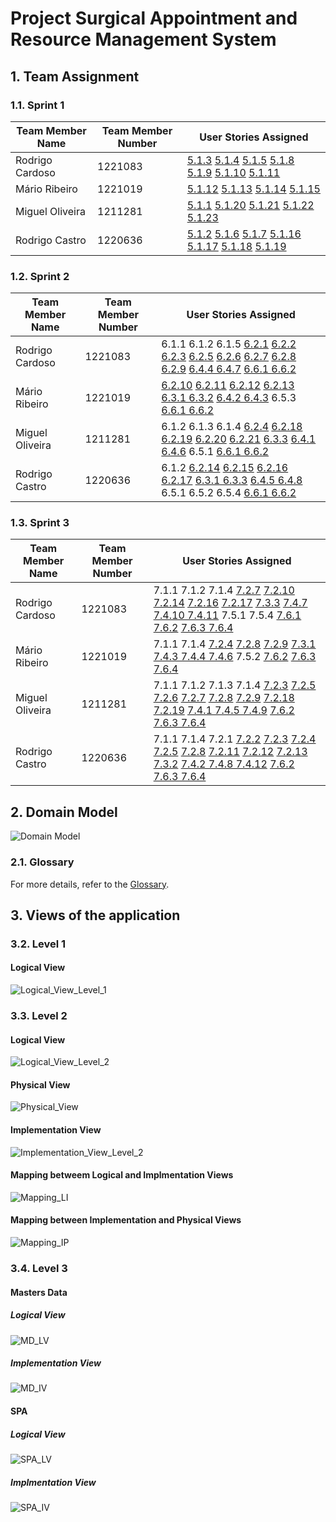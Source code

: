 # Project Surgical Appointment and Resource Management System

## 1. Team Assignment

### 1.1. Sprint 1
| Team Member Name   | Team Member Number       | User Stories Assigned |
|------------------  |--------------------------|-----------------------|
| Rodrigo Cardoso    | 1221083                  | [5.1.3](Sprint_1/US_5.1.3/README.md) [5.1.4](Sprint_1/US_5.1.4/README.md) [5.1.5](Sprint_1/US_5.1.5/README.md) [5.1.8](Sprint_1/US_5.1.8/README.md) [5.1.9](Sprint_1/US_5.1.9/README.md) [5.1.10](Sprint_1/US_5.1.10/README.md) [5.1.11](Sprint_1/US_5.1.11/README.md)                      |
| Mário Ribeiro      | 1221019                  | [5.1.12](Sprint_1/US_5.1.12/README.md) [5.1.13](Sprint_1/US_5.1.13/README.md) [5.1.14](Sprint_1/US_5.1.14/README.md) [5.1.15](Sprint_1/US_5.1.15/README.md)                     |
| Miguel Oliveira    | 1211281                  | [5.1.1](Sprint_1/US_5.1.1/README.md) [5.1.20](Sprint_1/US_5.1.20/README.md) [5.1.21](Sprint_1/US_5.1.21/README.md) [5.1.22](Sprint_1/US_5.1.22/README.md) [5.1.23](Sprint_1/US_5.1.23/README.md)                      |
| Rodrigo Castro     | 1220636                  | [5.1.2](Sprint_1/US_5.1.2/README.md) [5.1.6](Sprint_1/US_5.1.6/README.md) [5.1.7](Sprint_1/US_5.1.7/README.md) [5.1.16](Sprint_1/US_5.1.16/README.md) [5.1.17](Sprint_1/US_5.1.17/README.md) [5.1.18](Sprint_1/US_5.1.18/README.md) [5.1.19](Sprint_1/US_5.1.19/README.md)                     |

### 1.2. Sprint 2
| Team Member Name   | Team Member Number       | User Stories Assigned |
|------------------  |--------------------------|-----------------------|
| Rodrigo Cardoso    | 1221083                  | 6.1.1 6.1.2 6.1.5 [6.2.1](Sprint_2/Backoffice/US_6.2.1/README.md) [6.2.2](Sprint_2/Backoffice/US_6.2.2/README.md) [6.2.3](Sprint_2/Backoffice/US_6.2.2/README.md) [6.2.5](Sprint_2/Backoffice/US_6.2.5/README.md) [6.2.6](Sprint_2/Backoffice/US_6.2.6/README.md) [6.2.7](Sprint_2/Backoffice/US_6.2.7/README.md) [6.2.8](Sprint_2/Backoffice/US_6.2.8/README.md) [6.2.9](Sprint_2/Backoffice/US_6.2.9/README.md) [6.4.4 6.4.7](Sprint_2/Business_Contiunity/3DJ_1211281_1221083_1220636_1221019.pdf) [6.6.1 6.6.2](Sprint_2/GDPR/lapr5.mp4)                      |
| Mário Ribeiro      | 1221019                  | [6.2.10](Sprint_2/Backoffice/US_6.2.10/README.md) [6.2.11](Sprint_2/Backoffice/US_6.2.11/README.md) [6.2.12](Sprint_2/Backoffice/US_6.2.12/README.md) [6.2.13](Sprint_2/Backoffice/US_6.2.13/README.md) [6.3.1 6.3.2](Sprint_2/Planning/3DJ_1211281_1221083_1220636_1221019.pdf) [6.4.2 6.4.3](Sprint_2/Business_Contiunity/3DJ_1211281_1221083_1220636_1221019.pdf) 6.5.3 [6.6.1 6.6.2](Sprint_2/GDPR/lapr5.mp4)                      |
| Miguel Oliveira    | 1211281                  | 6.1.2 6.1.3 6.1.4 [6.2.4](Sprint_2/Backoffice/US_6.2.4/README.md) [6.2.18](Sprint_2/Backoffice/US_6.2.18/README.md) [6.2.19](Sprint_2/Backoffice/US_6.2.19/README.md) [6.2.20](Sprint_2/Backoffice/US_6.2.20/README.md) [6.2.21](Sprint_2/Backoffice/US_6.2.21/README.md) [6.3.3](Sprint_2/Planning/3DJ_1211281_1221083_1220636_1221019.pdf) [6.4.1 6.4.6](Sprint_2/Business_Contiunity/3DJ_1211281_1221083_1220636_1221019.pdf) 6.5.1 [6.6.1 6.6.2](Sprint_2/GDPR/lapr5.mp4)                       |
| Rodrigo Castro     | 1220636                  | 6.1.2 [6.2.14](Sprint_2/Backoffice/US_6.2.14/README.md) [6.2.15](Sprint_2/Backoffice/US_6.2.15/README.md) [6.2.16](Sprint_2/Backoffice/US_6.2.16/README.md) [6.2.17](Sprint_2/Backoffice/US_6.2.17/README.md) [6.3.1 6.3.3](Sprint_2/Planning/3DJ_1211281_1221083_1220636_1221019.pdf) [6.4.5 6.4.8](Sprint_2/Business_Contiunity/3DJ_1211281_1221083_1220636_1221019.pdf) 6.5.1 6.5.2 6.5.4 [6.6.1 6.6.2](Sprint_2/GDPR/lapr5.mp4)                         |

### 1.3. Sprint 3
| Team Member Name   | Team Member Number       | User Stories Assigned |
|------------------  |--------------------------|-----------------------|
| Rodrigo Cardoso     | 1221083                  | 7.1.1 7.1.2 7.1.4 [7.2.7](Sprint_3/Backoffice/US_7.2.7/README.md) [7.2.10](Sprint_3/Backoffice/US_7.2.10/README.md) [7.2.14](Sprint_3/Backoffice/US_7.2.14/README.md) [7.2.16](Sprint_3/Backoffice/US_7.2.16/README.md) [7.2.17](Sprint_3/Backoffice/US_7.2.17/README.md) [7.3.3](Sprint_3/Planning/3DJ_1211281_1221083_1220636_1221019.pdf) [7.4.7 7.4.10 7.4.11](Sprint_3/Business_Continuity/3DJ_1211281_1221083_1220636_1221019.pdf) 7.5.1 7.5.4 [7.6.1](Sprint_3/GDPR/US_7.6.1/user-menu.png) [7.6.2](Sprint_3/GDPR/US_7.6.2/user-settings.png) [7.6.3 7.6.4](Sprint_3/GDPR/Privacy_Policy_SARM.pdf)                     |
| Mário Ribeiro      | 1221019                  | 7.1.1 7.1.4 [7.2.4](Sprint_3/Backoffice/US_7.2.4/README.md) [7.2.8](Sprint_3/Backoffice/US_7.2.8/README.md) [7.2.9](Sprint_3/Backoffice/US_7.2.9/README.md) [7.3.1](Sprint_3/Planning/3DJ_1211281_1221083_1220636_1221019.pdf) [7.4.3 7.4.4 7.4.6](Sprint_3/Business_Continuity/3DJ_1211281_1221083_1220636_1221019.pdf) 7.5.2 [7.6.2](Sprint_3/GDPR/US_7.6.2/user-settings.png) [7.6.3 7.6.4](Sprint_3/GDPR/Privacy_Policy_SARM.pdf)                      |
| Miguel Oliveira    | 1211281                  | 7.1.1 7.1.2 7.1.3 7.1.4 [7.2.3](Sprint_3/Backoffice/US_7.2.3/README.md) [7.2.5](Sprint_3/Backoffice/US_7.2.5/README.md) [7.2.6](Sprint_3/Backoffice/US_7.2.6/README.md) [7.2.7](Sprint_3/Backoffice/US_7.2.7/README.md) [7.2.8](Sprint_3/Backoffice/US_7.2.8/README.md) [7.2.9](Sprint_3/Backoffice/US_7.2.9/README.md) [7.2.18](Sprint_3/Backoffice/US_7.2.18/README.md) [7.2.19](Sprint_3/Backoffice/US_7.2.19/README.md) [7.4.1 7.4.5 7.4.9](Sprint_3/Business_Continuity/3DJ_1211281_1221083_1220636_1221019.pdf) [7.6.2](Sprint_3/GDPR/US_7.6.2/user-settings.png) [7.6.3 7.6.4](Sprint_3/GDPR/Privacy_Policy_SARM.pdf)                   |
| Rodrigo Castro     | 1220636                  | 7.1.1 7.1.4 7.2.1 [7.2.2](Sprint_3/Backoffice/US_7.2.2/US_7.2.2.svg) [7.2.3](Sprint_3/Backoffice/US_7.2.3/README.md) [7.2.4](Sprint_3/Backoffice/US_7.2.4/README.md) [7.2.5](Sprint_3/Backoffice/US_7.2.5/README.md) [7.2.8](Sprint_3/Backoffice/US_7.2.8/README.md) [7.2.11](Sprint_3/Backoffice/US_7.2.11/README.md) [7.2.12](Sprint_3/Backoffice/US_7.2.12/README.md) [7.2.13](Sprint_3/Backoffice/US_7.2.13/README.md) [7.3.2](Sprint_3/Planning/3DJ_1211281_1221083_1220636_1221019.pdf) [7.4.2 7.4.8 7.4.12](Sprint_3/Business_Continuity/3DJ_1211281_1221083_1220636_1221019.pdf) [7.6.2](Sprint_3/GDPR/US_7.6.2/user-settings.png) [7.6.3 7.6.4](Sprint_3/GDPR/Privacy_Policy_SARM.pdf)                    |


## 2. Domain Model
![Domain Model](Domain_Model/DomainModel.svg)

### 2.1. Glossary
For more details, refer to the [Glossary](Glossary/Glossary.md).

## 3. Views of the application

### 3.2. Level 1

#### Logical View

![Logical_View_Level_1](L1/Logical_View.svg)

### 3.3. Level 2

#### Logical View

![Logical_View_Level_2](L2/Logical_View.svg)

#### Physical View

![Physical_View](L2/Physical_View.svg)

#### Implementation View

![Implementation_View_Level_2](L2/Implementation_View.svg)

#### Mapping betweem Logical and Implmentation Views

![Mapping_LI](L2/Mapping_Logical_Implementation_Views.svg)

#### Mapping between Implementation and Physical Views

![Mapping_IP](L2/Mapping_Implementation_Physical_Views.svg)

### 3.4. Level 3

#### Masters Data

##### Logical View

![MD_LV](L3/MastersData/Logical_View.png)

##### Implementation View

![MD_IV](L3/MastersData/Implementation_View.svg)

#### SPA

##### Logical View

![SPA_LV](L3/SPA/Logical_View.svg)

##### Implmentation View

![SPA_IV](L3/SPA/Implementation_View.svg)
